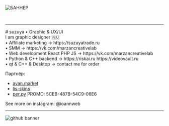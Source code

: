 ![БАННЕР](https://github.com/user-attachments/assets/64a77f73-2d14-4459-831d-03e64403a4b3)



<br/>
<hr>
# suzuya • Graphic & UX/UI
<br/>
I am graphic designer 🇷🇺<br/>  
• Affiliate marketing → https://suzuyatrade.ru<br/>
• SMM → https://vk.com/marzancreativelab<br/>
• Web development React PHP JS → https://vk.com/marzancreativelab<br/>
• Python & C++ backend → https://riskai.ru  https://videovault.ru<br/>
• qt & C++ & Desktop → contact me for order<br/>

Партнёр:
- [avan.market](https://avan.market)
- [lis-skins](https://lis-skins)
- [рег.ру](https://reg.ru) PROMO: 5CEB-487B-54C9-06E6

See more on instagram: @ioannweb
<br/>
<hr>

![github banner](https://github.com/user-attachments/assets/2a51e482-85a5-4b2b-bc62-e9bed581e24d)



